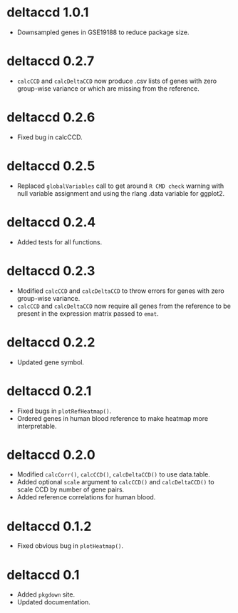 # deltaccd 1.0.1
* Downsampled genes in GSE19188 to reduce package size.

# deltaccd 0.2.7
* `calcCCD` and `calcDeltaCCD` now produce .csv lists of genes with zero group-wise variance or which are missing from the reference.

# deltaccd 0.2.6
* Fixed bug in calcCCD.

# deltaccd 0.2.5
* Replaced `globalVariables` call to get around `R CMD check` warning with null variable assignment and using the rlang .data variable for ggplot2.

# deltaccd 0.2.4
* Added tests for all functions.

# deltaccd 0.2.3
* Modified `calcCCD` and `calcDeltaCCD` to throw errors for genes with zero group-wise variance.
* `calcCCD` and `calcDeltaCCD` now require all genes from the reference to be present in the expression matrix passed to `emat`.

# deltaccd 0.2.2
* Updated gene symbol.

# deltaccd 0.2.1
* Fixed bugs in `plotRefHeatmap()`.
* Ordered genes in human blood reference to make heatmap more interpretable.

# deltaccd 0.2.0
* Modified `calcCorr()`, `calcCCD()`, `calcDeltaCCD()` to use data.table.
* Added optional `scale` argument to `calcCCD()` and `calcDeltaCCD()` to scale CCD by number of gene pairs.
* Added reference correlations for human blood.

# deltaccd 0.1.2
* Fixed obvious bug in `plotHeatmap()`.

# deltaccd 0.1
* Added `pkgdown` site.
* Updated documentation.
